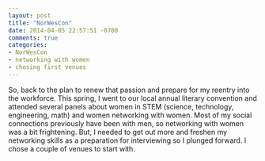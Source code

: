 ```yaml
---
layout: post
title: "NorWesCon"
date: 2014-04-05 22:57:51 -0700
comments: true
categories:
- NorWesCon
- networking with women
- chosing first venues
---
```

So, back to the plan to renew that passion and prepare for my reentry into the workforce.  This spring, I went to our local annual literary convention and attended several panels about women in STEM (science, technology, engineering, math) and women networking with women.  Most of my social connections previously have been with men, so networking with women was a bit frightening.  But, I needed to get out more and freshen my networking skills as a preparation for interviewing so I plunged forward.  I chose a couple of venues to start with.
